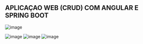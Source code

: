
## APLICAÇAO  WEB (CRUD) COM ANGULAR  E SPRING BOOT 

![image](https://user-images.githubusercontent.com/98924684/236592246-9287d3c1-33f1-499f-8b97-bbe2de1d4675.png)



![image](https://user-images.githubusercontent.com/98924684/236592580-c5580db2-9497-49fd-af07-5613d085deeb.png) ![image](https://user-images.githubusercontent.com/98924684/236592663-f7f25485-6793-4b35-bc1d-2cbd6b3383ed.png)
![image](https://user-images.githubusercontent.com/98924684/236592755-396fbb2d-23cd-4c51-9e20-c31295acd5e0.png)


